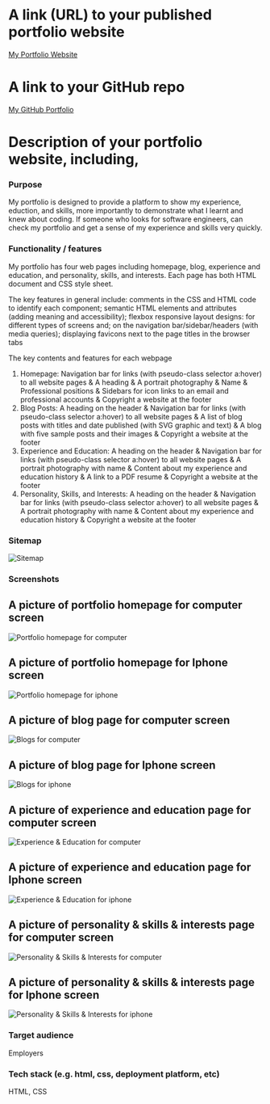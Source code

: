 # A link (URL) to your published portfolio website
[My Portfolio Website](http://127.0.0.1:5555/portfolio%20homepage.html)

# A link to your GitHub repo
[My GitHub Portfolio](https://github.com/AnaBondiguel/My-Portfolio.git)

# Description of your portfolio website, including,
### Purpose
My portfolio is designed to provide a platform to show my experience, eduction, and skills, more importantly to demonstrate what I learnt and knew about coding. If someone who looks for software engineers, can check my portfolio and get a sense of my experience and skills very quickly.

### Functionality / features
My portfolio has four web pages including homepage, blog, experience and education, and personality, skills, and interests. Each page has both HTML document and CSS style sheet. 

The key features in general include: 
comments in the CSS and HTML code to identify each component;
semantic HTML elements and attributes (adding meaning and accessibility);
flexbox responsive layout designs: for different types of screens and; on the navigation bar/sidebar/headers (with media queries);
displaying favicons next to the page titles in the browser tabs

The key contents and features for each webpage
1. Homepage:
Navigation bar for links (with pseudo-class selector a:hover) to all website pages & A heading & A portrait photography & Name & Professional positions & Sidebars for icon links to an email and professional accounts & Copyright a website at the footer
2. Blog Posts:
A heading on the header & Navigation bar for links (with pseudo-class selector a:hover) to all website pages & A list of blog posts with titles and date published (with SVG graphic and text) & A blog with five sample posts and their images & Copyright a website at the footer
3. Experience and Education:
A heading on the header & Navigation bar for links (with pseudo-class selector a:hover) to all website pages & A portrait photography with name & Content about my experience and education history & A link to a PDF resume & Copyright a website at the footer
4. Personality, Skills, and Interests:
A heading on the header & Navigation bar for links (with pseudo-class selector a:hover) to all website pages & A portrait photography with name & Content about my experience and education history & Copyright a website at the footer

### Sitemap
![Sitemap](Sitemap.png)

### Screenshots
## A picture of portfolio homepage for computer screen
![Portfolio homepage for computer](homepage.png)
## A picture of portfolio homepage for Iphone screen
![Portfolio homepage for iphone](homepageiphone.png)
## A picture of blog page for computer screen
![Blogs for computer](Blog.png)
## A picture of blog page for Iphone screen
![Blogs for iphone](Blogiphone.png)
## A picture of experience and education page for computer screen
![Experience & Education for computer](ExperienceandEducation.png)
## A picture of experience and education page for Iphone screen
![Experience & Education for iphone](ExperienceandEducationiphone.png)
## A picture of personality & skills & interests page for computer screen
![Personality & Skills & Interests for computer](Personality&Skills&Interests.png)
## A picture of personality & skills & interests page for Iphone screen
![Personality & Skills & Interests for iphone](Personality%26Skills%26Interestsiphone.png)

### Target audience
Employers

### Tech stack (e.g. html, css, deployment platform, etc)
HTML, CSS